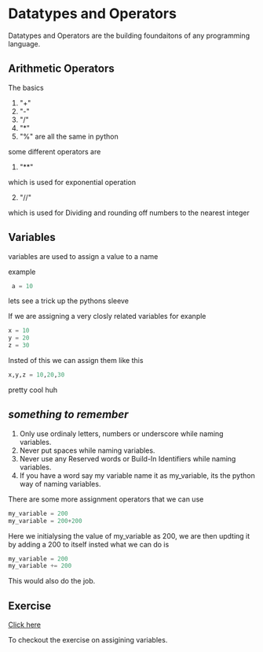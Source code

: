 # Datatypes and Operators

Datatypes and Operators are the building foundaitons of any programming language.

## Arithmetic Operators

The basics 

1. "+"
2. "-"
3. "/"
4. "*"
5. "%"
are all the same in python

some different operators are 

1. "**"

which is used for exponential operation

2. "//" 

which is used for Dividing and rounding off numbers to the nearest integer


## Variables

variables are used to assign a value to a name

example

```python
 a = 10
 ```

 lets see a trick up the pythons sleeve

 If we are assigning a very closly related variables for exanple

```python
x = 10
y = 20
z = 30
```

Insted of this we can assign them like this

```python
x,y,z = 10,20,30
```

pretty cool huh

## *something to remember*

1. Only use ordinaly letters, numbers or underscore while naming variables.
2. Never put spaces while naming variables.
3. Never use any Reserved words or Build-In Identifiers while naming variables.
4. If you have a word say my variable name it as my_variable, its the python way of naming variables.

There are some more assignment operators that we can use

```python
my_variable = 200
my_variable = 200+200
```

Here we initialysing the value of my_variable as 200, we are then updting it by adding a 200 to itself insted what we can do is

```python
my_variable = 200
my_variable += 200
```

This would also do the job.

## Exercise 

[Click here](https://github.com/abhijitramesh/script-rattler/blob/master/datatypes_and_operators/reservoir.py)

To checkout the exercise on assigining variables.

